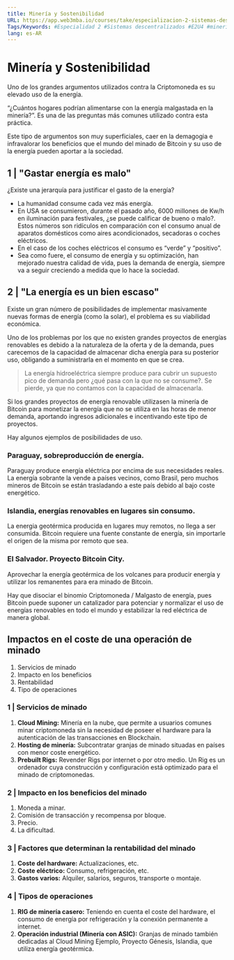 ```yaml
---
title: Minería y Sostenibilidad
URL: https://app.web3mba.io/courses/take/especializacion-2-sistemas-descentralizados/texts/41311639-mineria-y-sostenibilidad
Tags/Keywords: #Especialidad 2 #Sistemas descentralizados #E2U4 #mineria y sostenibilidad #mineria #Sostenibilidad
lang: es-AR
---
```

# Minería y Sostenibilidad
Uno de los grandes argumentos utilizados contra la Criptomoneda es su elevado uso de la energía. 

“¿Cuántos hogares podrían alimentarse con la energía malgastada en la minería?”. Es una de las preguntas más comunes utilizado contra esta práctica.

Este tipo de argumentos son muy superficiales, caer en la demagogia e infravalorar los beneficios que el mundo del minado de Bitcoin y su uso de la energía pueden aportar a la sociedad.

## 1 | "Gastar energía es malo" 
¿Existe una jerarquía para justificar el gasto de la energía?

- La humanidad consume cada vez más energía.
- En USA se consumieron, durante el pasado año, 6000 millones de Kw/h en iluminación para festivales, ¿se puede calificar de bueno o malo?. Estos números son ridículos en comparación con el consumo anual de aparatos domésticos como aires acondicionados, secadoras o coches eléctricos. 
- En el caso de los coches eléctricos el consumo es “verde” y “positivo”.
- Sea como fuere, el consumo de energía y su optimización, han mejorado nuestra calidad de vida, pues la demanda de energía, siempre va a seguir creciendo a medida que lo hace la sociedad.

## 2 | "La energía es un bien escaso"
Existe un gran número de posibilidades de implementar masivamente nuevas formas de energía (como la solar), el problema es su viabilidad económica.

Uno de los problemas por los que no existen grandes proyectos de energías renovables es debido a la naturaleza de la oferta y de la demanda, pues carecemos de la capacidad de almacenar dicha energía para su posterior uso, obligando a suministrarla en el momento en que se crea.

> La energía hidroeléctrica siempre produce para cubrir un supuesto pico de demanda pero ¿qué pasa con la que no se consume?. Se pierde, ya que no contamos con la capacidad de almacenarla.

Si los grandes proyectos de energía renovable utilizasen la minería de Bitcoin para monetizar la energía que no se utiliza en las horas de menor demanda, aportando ingresos adicionales e incentivando este tipo de proyectos.

Hay algunos ejemplos de posibilidades de uso.

### Paraguay, sobreproducción de energía.
Paraguay produce energía eléctrica por encima de sus necesidades reales. La energía sobrante la vende a países vecinos, como Brasil, pero muchos mineros de Bitcoin se están trasladando a este país debido al bajo coste energético.

### Islandia, energías renovables en lugares sin consumo.
La energia geotérmica producida en lugares muy remotos, no llega a ser consumida. Bitcoin requiere una fuente constante de energía, sin importarle el origen de la misma por remoto que sea.

### El Salvador. Proyecto Bitcoin City.
Aprovechar la energía geotérmica de los volcanes para producir energía y utilizar los remanentes para era minado de Bitcoin.

Hay que disociar el binomio Criptomoneda / Malgasto de energía, pues Bitcoin puede suponer un catalizador para potenciar y normalizar el uso de energías renovables en todo el mundo y estabilizar la red eléctrica de manera global.

## Impactos en el coste de una operación de minado
1. Servicios de minado
2. Impacto en los beneficios
3. Rentabilidad
4. Tipo de operaciones

### 1 | Servicios de minado
1. **Cloud Mining:** Minería en la nube, que permite a usuarios comunes minar criptomoneda sin la necesidad de poseer el hardware para la autenticación de las transacciones en Blockchain.
2. **Hosting de minería:** Subcontratar granjas de minado situadas en países con menor coste energético.
3. **Prebuilt Rigs:** Revender Rigs por internet o por otro medio. Un Rig es un ordenador cuya construcción y configuración está optimizado para el minado de criptomonedas.

### 2 | Impacto en los beneficios del minado
1. Moneda a minar.
2. Comisión de transacción y recompensa por bloque.
3. Precio.
4. La dificultad.

### 3 | Factores que determinan la rentabilidad del minado
1. **Coste del hardware:** Actualizaciones, etc.
2. **Coste eléctrico:** Consumo, refrigeración, etc.
3. **Gastos varios:** Alquiler, salarios, seguros, transporte o montaje.

### 4 | Tipos de operaciones
1. **RIG de minería casero:** Teniendo en cuenta el coste del hardware, el consumo de energía por refrigeración y la conexión permanente a internet.
2. **Operación industrial (Minería con ASIC):** Granjas de minado también dedicadas al Cloud Mining Ejemplo, Proyecto Génesis, Islandia, que utiliza energía geotérmica.